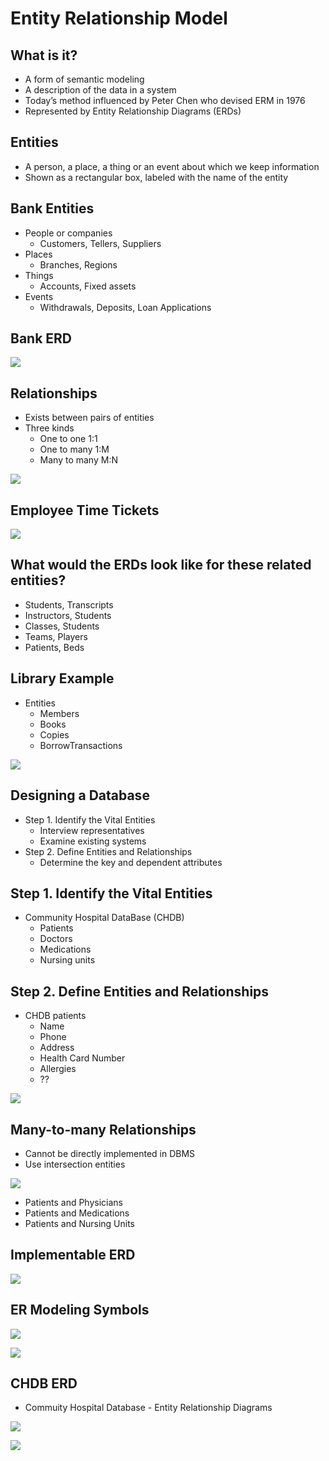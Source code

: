 # Entity Relationship Model

## What is it?

- A form of semantic modeling
- A description of the data in a system
- Today’s method influenced by Peter Chen who devised ERM in 1976
- Represented by Entity Relationship Diagrams (ERDs)

## Entities

- A person, a place, a thing or an event about which we keep information
- Shown as a rectangular box, labeled with the name of the entity

## Bank Entities

- People or companies
  - Customers, Tellers, Suppliers
- Places
  - Branches, Regions
- Things
  - Accounts, Fixed assets
- Events
  - Withdrawals, Deposits, Loan Applications

## Bank ERD

![](../images/8.erd-1.webp)

## Relationships

- Exists between pairs of entities
- Three kinds
  - One to one 1:1
  - One to many 1:M
  - Many to many M:N

![](../images/8.erd-2.webp)

## Employee Time Tickets

![](../images/8.erd-3.webp)

## What would the ERDs look like for these related entities?

- Students, Transcripts
- Instructors, Students
- Classes, Students
- Teams, Players
- Patients, Beds

## Library Example

- Entities
  - Members
  - Books
  - Copies
  - BorrowTransactions

![](../images/8.erd-5.webp)

## Designing a Database

- Step 1. Identify the Vital Entities
  - Interview representatives
  - Examine existing systems
- Step 2. Define Entities and Relationships
  - Determine the key and dependent attributes

## Step 1. Identify the Vital Entities

- Community Hospital DataBase (CHDB)
  - Patients
  - Doctors
  - Medications
  - Nursing units

## Step 2. Define Entities and Relationships

- CHDB patients
  - Name
  - Phone
  - Address
  - Health Card Number
  - Allergies
  - ??

![](../images/8.erd-6.webp)

## Many-to-many Relationships

- Cannot be directly implemented in DBMS
- Use intersection entities

![](../images/8.erd-7.webp)

- Patients and Physicians
- Patients and Medications
- Patients and Nursing Units

## Implementable ERD

![](../images/8.erd-8.webp)

## ER Modeling Symbols

![](../images/8.erd-9.webp)

![](../images/8.erd-10.webp)

## CHDB ERD

- Commuity Hospital Database - Entity Relationship Diagrams

![](../images/8.erd-11.webp)

![](../images/8.chdb-erd-full-1.jpeg)
